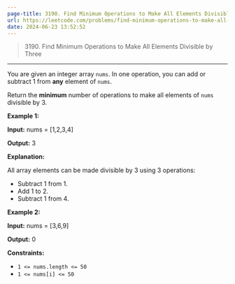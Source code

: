 ```yaml
---
page-title: 3190. Find Minimum Operations to Make All Elements Divisible by Three
url: https://leetcode.com/problems/find-minimum-operations-to-make-all-elements-divisible-by-three/description/
date: 2024-06-23 13:52:52
---
```


> 3190\. Find Minimum Operations to Make All Elements Divisible by Three

---

You are given an integer array `nums`. In one operation, you can add or subtract 1 from **any** element of `nums`.

Return the **minimum** number of operations to make all elements of `nums` divisible by 3.

**Example 1:**

**Input:** nums = \[1,2,3,4\]

**Output:** 3

**Explanation:**

All array elements can be made divisible by 3 using 3 operations:

-   Subtract 1 from 1.
-   Add 1 to 2.
-   Subtract 1 from 4.

**Example 2:**

**Input:** nums = \[3,6,9\]

**Output:** 0

**Constraints:**

-   `1 <= nums.length <= 50`
-   `1 <= nums[i] <= 50`